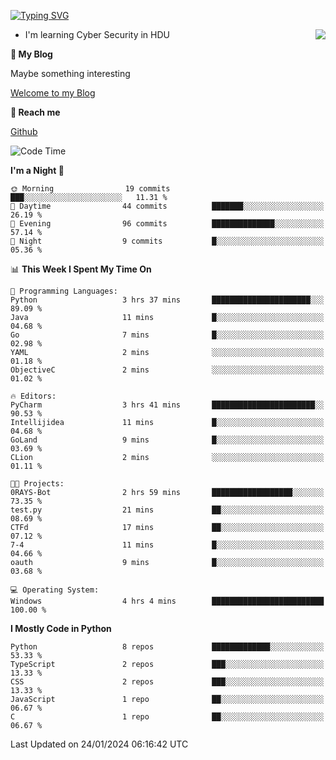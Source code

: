 [![Typing SVG](https://readme-typing-svg.herokuapp.com?font=Fira+Code&pause=1000&random=false&width=450&height=60&lines=Hello+%F0%9F%91%8B%F0%9F%8F%BB;I'm+JBNRZ)](https://git.io/typing-svg)

<a href="#">
  <img align="right" src="https://github-readme-stats.vercel.app/api?username=JBNRZ&show_icons=true&bg_color=15,f2f7fd,E0EAFC" />
</a>

- I'm learning Cyber Security in HDU

 **🌱 My Blog**

Maybe something interesting

[Welcome to my Blog](https://jbnrz.com.cn/)

 **💬 Reach me** 

[Github](https://github.com/JBNRZ)


<!--START_SECTION:waka-->
![Code Time](http://img.shields.io/badge/Code%20Time-274%20hrs%2055%20mins-blue)

**I'm a Night 🦉** 

```text
🌞 Morning                19 commits          ███░░░░░░░░░░░░░░░░░░░░░░   11.31 % 
🌆 Daytime                44 commits          ███████░░░░░░░░░░░░░░░░░░   26.19 % 
🌃 Evening                96 commits          ██████████████░░░░░░░░░░░   57.14 % 
🌙 Night                  9 commits           █░░░░░░░░░░░░░░░░░░░░░░░░   05.36 % 
```


📊 **This Week I Spent My Time On** 

```text
💬 Programming Languages: 
Python                   3 hrs 37 mins       ██████████████████████░░░   89.09 % 
Java                     11 mins             █░░░░░░░░░░░░░░░░░░░░░░░░   04.68 % 
Go                       7 mins              █░░░░░░░░░░░░░░░░░░░░░░░░   02.98 % 
YAML                     2 mins              ░░░░░░░░░░░░░░░░░░░░░░░░░   01.18 % 
ObjectiveC               2 mins              ░░░░░░░░░░░░░░░░░░░░░░░░░   01.02 % 

🔥 Editors: 
PyCharm                  3 hrs 41 mins       ███████████████████████░░   90.53 % 
Intellijidea             11 mins             █░░░░░░░░░░░░░░░░░░░░░░░░   04.68 % 
GoLand                   9 mins              █░░░░░░░░░░░░░░░░░░░░░░░░   03.69 % 
CLion                    2 mins              ░░░░░░░░░░░░░░░░░░░░░░░░░   01.11 % 

🐱‍💻 Projects: 
0RAYS-Bot                2 hrs 59 mins       ██████████████████░░░░░░░   73.35 % 
test.py                  21 mins             ██░░░░░░░░░░░░░░░░░░░░░░░   08.69 % 
CTFd                     17 mins             ██░░░░░░░░░░░░░░░░░░░░░░░   07.12 % 
7-4                      11 mins             █░░░░░░░░░░░░░░░░░░░░░░░░   04.66 % 
oauth                    9 mins              █░░░░░░░░░░░░░░░░░░░░░░░░   03.68 % 

💻 Operating System: 
Windows                  4 hrs 4 mins        █████████████████████████   100.00 % 
```

**I Mostly Code in Python** 

```text
Python                   8 repos             █████████████░░░░░░░░░░░░   53.33 % 
TypeScript               2 repos             ███░░░░░░░░░░░░░░░░░░░░░░   13.33 % 
CSS                      2 repos             ███░░░░░░░░░░░░░░░░░░░░░░   13.33 % 
JavaScript               1 repo              ██░░░░░░░░░░░░░░░░░░░░░░░   06.67 % 
C                        1 repo              ██░░░░░░░░░░░░░░░░░░░░░░░   06.67 % 
```




 Last Updated on 24/01/2024 06:16:42 UTC
<!--END_SECTION:waka-->
